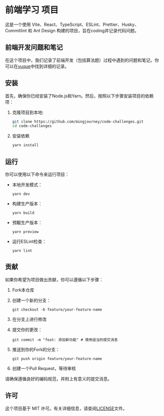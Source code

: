 # 前端学习 项目

这是一个使用 Vite、React、TypeScript、ESLint、Prettier、Husky、Commitlint 和 Ant Design 构建的项目，旨在coding并记录代码问题。

## 前端开发问题和笔记

在这个项目中，我们记录了前端开发（包括算法题）过程中遇到的问题和笔记。你可以在[yuque](https://www.yuque.com/moying-5dh6p/lh8oaa/elwhxnkxfz3qcd32)中找到详细的记录。

## 安装

首先，确保你已经安装了Node.js和Yarn。然后，按照以下步骤安装项目的依赖项：

1. 克隆项目到本地:

   ```bash
   git clone https://github.com/mingjourney/code-challenges.git
   cd code-challenges
2. 安装依赖
   ```bash
   yarn install

## 运行

你可以使用以下命令来运行项目：

- 本地开发模式：

  ```
  yarn dev
  ```

- 构建生产版本：

  ```
  yarn build
  ```

- 预觏生产版本：

  ```
  yarn preview
  ```

- 运行ESLint检查：

  ```
  yarn lint
  ```

## 贡献

如果你希望为项目做出贡献，你可以遵循以下步骤：

1. Fork本仓库

2. 创建一个新的分支：

   ```
   git checkout -b feature/your-feature-name
   ```

3. 在分支上进行修改

4. 提交你的更改：

   ```
   git commit -m "feat: 添加新功能" # 使用适当的提交消息
   ```

5. 推送到你的Fork的分支：

   ```
   git push origin feature/your-feature-name
   ```

6. 创建一个Pull Request，等待审核

请确保遵循良好的编码规范，并附上有意义的提交消息。

## 许可

这个项目基于 MIT 许可。有关详细信息，请查阅[LICENSE](https://chat.openai.com/c/LICENSE)文件。
